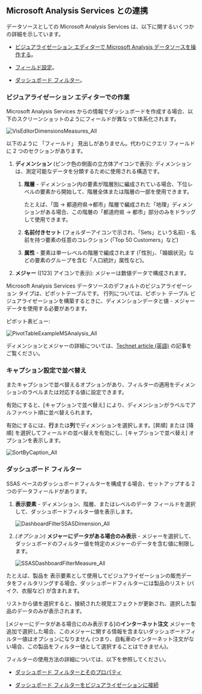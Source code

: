 ## Microsoft Analysis Services との連携

データソースとしての Microsoft Analysis Services は、以下に関するいくつかの詳細を示しています。

  - [ビジュアライゼーション エディターで Microsoft Analysis データソースを操作する](#visualization-editor)。

  - [フィールド設定](#sort-by-caption-setting)。

  - [ダッシュボード フィルター](#dashboard-filters)。

<a name='visualization-editor'></a>
### ビジュアライゼーション エディターでの作業

Microsoft Analysis Services からの情報でダッシュボードを作成する場合、以下のスクリーンショットのようにフィールドが異なって体系化されます。

![VisEditorDimensionsMeasures\_All](images/VisEditorDimensionsMeasures_All.png)

以下のように 「フィールド」 見出しがありません。代わりにクエリ フィールドに 2 つのセクションがあります。

1.  **ディメンション** (ピンク色の側面の立方体アイコンで表示): ディメンションは、測定可能なデータを分類するために使用される構造です。

    1.  **階層** - ディメンション内の要素が階層別に編成されている場合、下位レベルの要素から開始して、階層全体または階層の一部を使用できます。
        
        たとえば、「国 → 都道府県→都市」階層で編成された「地理」ディメンションがある場合、この階層の「都道府県 → 都市」部分のみをドラッグして使用できます。

    2.  **名前付きセット** (フォルダーアイコンで示され、「Sets」という名前) - 名前を持つ要素の任意のコレクション (「Top 50 Customers」など)

    3.  **属性** - 要素は単一レベルの階層で編成されます (「性別」、「婚姻状況」などの要素のグループを含む「人口統計」属性など)。

2.  **メジャー** ([123] アイコンで表示): メジャーは数値データで構成されます。

Microsoft Analysis Services データソースのデフォルトのビジュアライゼーション タイプは、ピボットテーブルです。
行列については、ピボット テーブル ビジュアライゼーションを構築するときに、ディメンションデータと値 - メジャー データを使用する必要があります。

ピボット表ビュー:

![PivotTableExampleMSAnalysis\_All](images/PivotTableExampleMSAnalysis_All.png)

ディメンションとメジャーの詳細については、[Technet article (英語)](https://docs.microsoft.com/en-us/previous-versions/sql/sql-server-2012/ms174527\(v=sql.110\)) の記事をご覧ください。

<a name='sort-by-caption-setting'></a>
### キャプション設定で並べ替え

またキャプションで並べ替えるオプションがあり、フィルターの適用をディメンションのラベルまたは対応する値に設定できます。

有効にすると、[キャプションで並べ替え] により、ディメンションがラベルでアルファベット順に並べ替えられます。


有効にするには、**行**または**列**でディメンションを選択します。[昇順] または [降順] を選択してフィールドの並べ替えを有効にし、[キャプションで並べ替え] オプションを表示します。

![SortByCaption\_All](images/SortByCaption_All.png)

<a name='dashboard-filters'></a>
### ダッシュボード フィルター

SSAS ベースのダッシュボードフィルターを構成する場合、セットアップする 2 つのデータフィールドがあります。

1.  **表示要素** - ディメンション、階層、またはレベルのデータ フィールドを選択して、ダッシュボードフィルター値を表示します。

    ![DashboardFilterSSASDimension\_All](images/DashboardFilterSSASDimension_All.png)

2.  *(オプション)* **メジャーにデータがある場合のみ表示** - メジャーを選択して、ダッシュボードのフィルター値を特定のメジャーのデータを含む値に制限します。

    ![SSASDashboardFilterMeasure\_All](images/SSASDashboardFilterMeasure_All.png)

たとえば、製品を 表示要素として使用してビジュアライゼーションの販売データをフィルタリングする場合、ダッシュボードフィルターには製品のリスト (バイク、衣服など) が含まれます。

リストから値を選択すると、接続された視覚エフェクトが更新され、選択した製品のデータのみが表示されます。

[メジャーにデータがある場合にのみ表示する]の**インターネット注文** メジャーを追加で選択した場合、このメジャーに関する情報を含まないダッシュボードフィルター値はオプションになりません (つまり、自転車のインターネット注文がない場合、この製品をフィルター値として選択することはできません)。

フィルターの使用方法の詳細については、以下を参照してください。

  - [ダッシュボード フィルターとそのプロパティ](~/jp/filters/dashboard-filters-properties.md)

  - [ダッシュボード フィルターをビジュアライゼーションに接続](~/jp/filters/connecting-dashboard-filters-visualization.md)
